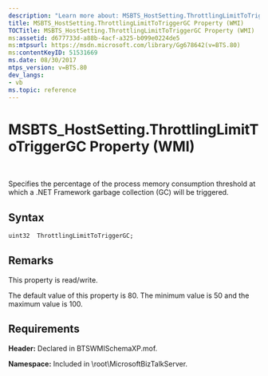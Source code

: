 ```yaml
---
description: "Learn more about: MSBTS_HostSetting.ThrottlingLimitToTriggerGC Property (WMI)"
title: MSBTS_HostSetting.ThrottlingLimitToTriggerGC Property (WMI)
TOCTitle: MSBTS_HostSetting.ThrottlingLimitToTriggerGC Property (WMI)
ms:assetid: d677733d-a88b-4acf-a325-b099e0224de5
ms:mtpsurl: https://msdn.microsoft.com/library/Gg678642(v=BTS.80)
ms:contentKeyID: 51531669
ms.date: 08/30/2017
mtps_version: v=BTS.80
dev_langs:
- vb
ms.topic: reference
---
```


# MSBTS\_HostSetting.ThrottlingLimitToTriggerGC Property (WMI)

 

Specifies the percentage of the process memory consumption threshold at which a .NET Framework garbage collection (GC) will be triggered.

## Syntax

``` vb
uint32  ThrottlingLimitToTriggerGC;  
```

## Remarks

This property is read/write.

The default value of this property is 80. The minimum value is 50 and the maximum value is 100.

## Requirements

**Header:** Declared in BTSWMISchemaXP.mof.

**Namespace:** Included in \\root\\MicrosoftBizTalkServer.

